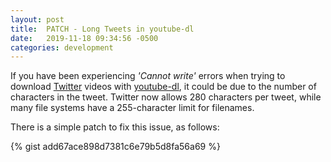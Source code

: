 ```yaml
---
layout: post   
title:  PATCH - Long Tweets in youtube-dl
date:   2019-11-18 09:34:56 -0500
categories: development
---
```


If you have been experiencing *'Cannot write'* errors when trying to 
download [Twitter][twitter] videos with [youtube-dl][youtube-dl], it 
could be due to the number of characters in the tweet.  Twitter now 
allows 280 characters per tweet, while many file systems have a 
255-character limit for filenames.

There is a simple patch to fix this issue, as follows:

{% gist add67ace898d7381c6e79b5d8fa56a69 %}

[twitter]:    https://www.twitter.com
[youtube-dl]: https://pypi.org/project/youtube_dl

